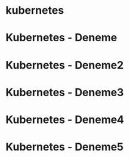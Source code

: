 # kubernetes
# Kubernetes - Deneme
# Kubernetes - Deneme2
# Kubernetes - Deneme3
# Kubernetes - Deneme4
# Kubernetes - Deneme5
 
